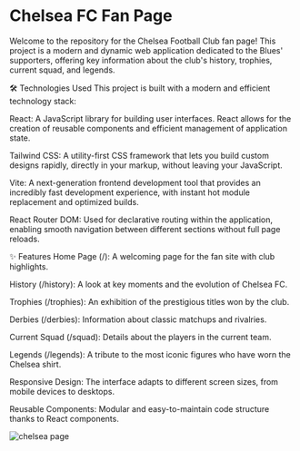 # Chelsea FC Fan Page
Welcome to the repository for the Chelsea Football Club fan page! This project is a modern and dynamic web application dedicated to the Blues' supporters, offering key information about the club's history, trophies, current squad, and legends.

🛠️ Technologies Used
This project is built with a modern and efficient technology stack:

React: A JavaScript library for building user interfaces. React allows for the creation of reusable components and efficient management of application state.

Tailwind CSS: A utility-first CSS framework that lets you build custom designs rapidly, directly in your markup, without leaving your JavaScript.

Vite: A next-generation frontend development tool that provides an incredibly fast development experience, with instant hot module replacement and optimized builds.

React Router DOM: Used for declarative routing within the application, enabling smooth navigation between different sections without full page reloads.

✨ Features
Home Page (/): A welcoming page for the fan site with club highlights.

History (/history): A look at key moments and the evolution of Chelsea FC.

Trophies (/trophies): An exhibition of the prestigious titles won by the club.

Derbies (/derbies): Information about classic matchups and rivalries.

Current Squad (/squad): Details about the players in the current team.

Legends (/legends): A tribute to the most iconic figures who have worn the Chelsea shirt.

Responsive Design: The interface adapts to different screen sizes, from mobile devices to desktops.

Reusable Components: Modular and easy-to-maintain code structure thanks to React components.



![chelsea page](https://github.com/user-attachments/assets/7d35722b-1387-4e1a-9636-eecf173f927b)
